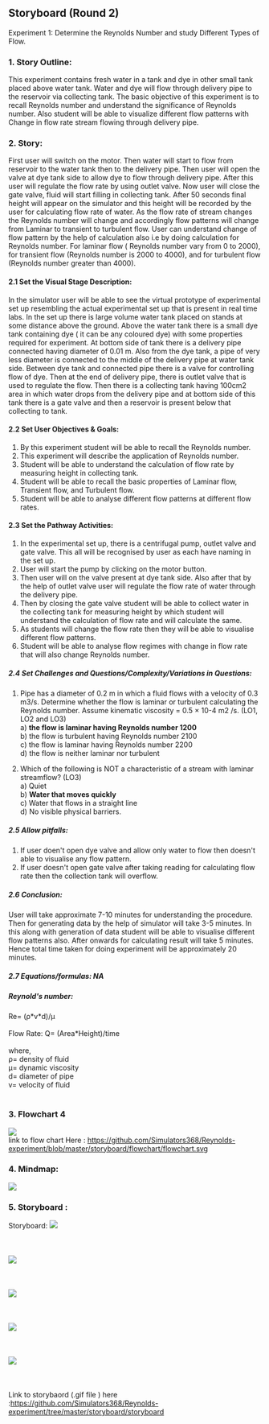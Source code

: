 ## Storyboard (Round 2)



Experiment 1: Determine the Reynolds Number and study Different Types of Flow.

### 1. Story Outline:

This experiment contains fresh water in a tank and dye in other small tank placed above water tank. Water and dye will flow through delivery pipe to the reservoir via collecting tank. 
The basic objective of this experiment is to recall Reynolds number and understand the significance of Reynolds number. Also student will be able to visualize different flow patterns with Change in flow rate stream flowing through delivery pipe.

### 2. Story:


First user will switch on the motor. Then water will start to flow from reservoir to the water tank then to the delivery pipe. Then user will open the valve at dye tank side to allow dye to flow through delivery pipe. 
After this user will regulate the flow rate by using outlet valve. Now user will close the gate valve, fluid will start filling in collecting tank. After 50 seconds final height will appear on the simulator and this height will be recorded by the user for calculating flow rate of water. As the flow rate of stream changes the Reynolds number will change and accordingly flow patterns will change from Laminar to transient to turbulent flow. User can understand change of flow pattern by the help of calculation also i.e by doing calculation for Reynolds number. For laminar flow ( Reynolds number vary from 0 to 2000),
for transient flow (Reynolds number is 2000 to 4000), and for turbulent flow (Reynolds number greater than 4000).

#### 2.1 Set the Visual Stage Description:
In the simulator user will be able to see the virtual prototype of experimental set up resembling the actual experimental set up that is present in real time labs.
In the set up there is large volume water tank placed on stands at some distance above the ground. Above the water tank there is a small dye tank containing dye ( it can be any coloured dye) with some properties required for experiment. At bottom side of tank there is a delivery pipe connected having diameter of 0.01 m. Also from the dye tank, a pipe of very less diameter is connected to the middle of the delivery pipe at water tank side. Between dye tank and connected pipe there is a valve for controlling flow of dye. 
Then at the end of delivery pipe, there is outlet valve that is used to regulate the flow. Then there is a collecting tank having 100cm2 area in which water drops from the delivery pipe and at bottom side of this tank there is a gate valve and then a reservoir is present below that collecting to tank.

#### 2.2 Set User Objectives & Goals:
1) By this experiment student will be able to recall the Reynolds number.
2) This experiment will describe the application of Reynolds number.
3) Student will be able to understand the calculation of flow rate by measuring height in collecting tank.
4) Student will be able to recall  the basic properties of Laminar flow, Transient flow, and Turbulent flow.
5) Student will be able to analyse different flow patterns at different flow rates.

#### 2.3 Set the Pathway Activities:

1) In the experimental set up, there is a centrifugal pump,  outlet valve and gate valve. This all will be recognised by user as each have naming in the set up.
2) User will start the pump by clicking on the motor button.
3) Then user will on the valve present at dye tank side. Also after that by the help of outlet valve user will regulate the flow rate of water through the delivery pipe.
4) Then by closing the gate valve student will be able to collect water in the collecting tank for measuring height by which student will understand the calculation of flow rate and will calculate the same.
5) As students will change the flow rate then they will be able to visualise different flow patterns.
6) Student will be able to analyse flow regimes with change in flow rate that will also change Reynolds number.

##### 2.4 Set Challenges and Questions/Complexity/Variations in Questions:


1) Pipe has a diameter of 0.2 m in which a fluid flows with a velocity of 0.3 m3/s. Determine whether the flow is laminar or turbulent calculating the Reynolds number. Assume kinematic viscosity = 0.5 × 10-4 m2 /s. (LO1, LO2 and LO3) <br>
a) <b> the flow is laminar having Reynolds number 1200 </b> <br>
b)	the flow is turbulent having Reynolds number 2100 <br>
c)	the flow is laminar having Reynolds number 2200<br>
d)	the flow is neither laminar nor turbulent<br>
 
2) Which of the following is NOT a characteristic of a stream with laminar streamflow? (LO3)<br>
a)	Quiet <br>
b) <b>Water that moves quickly </b> <br>
c)	Water that flows in a straight line <br>
d)	No visible physical barriers. <br>


##### 2.5 Allow pitfalls:
1) If user doen't open dye valve and allow only water to flow then doesn't able to visualise any flow pattern. 
2) If user doesn't open gate valve after taking reading for calculating flow rate then the collection tank will overflow.

##### 2.6 Conclusion:

User will take approximate 7-10 minutes for understanding the procedure. Then for generating data by the help of simulator will take 3-5 minutes. In this along with generation of data student will be able to visualise different flow patterns also. After onwards for calculating result will take 5 minutes. Hence total time taken for doing experiment will be approximately 20 minutes.

##### 2.7 Equations/formulas: NA
<h5> Reynold's number:</h5>
Re= 	(ρ*v*d)/μ <br><br>
Flow Rate: Q= (Area*Height)/time<br><br>
where,
<br>
 ρ= density of fluid <br>
 μ= dynamic viscosity <br>
 d= diameter of pipe <br>
 v= velocity of fluid <br>
<br/>


### 3. Flowchart 4
<img src="flowchart/flowchart.svg"/><br>
link to flow chart Here : https://github.com/Simulators368/Reynolds-experiment/blob/master/storyboard/flowchart/flowchart.svg
<br>

### 4. Mindmap:
<img src="mindmap/reynolds.png"/>
 
 <br>
 

### 5. Storyboard :
Storyboard:
<img src="images/Reyn-1.png"/><br><br><br><br>
<img src="images/Reyn-2.png"/><br><br><br><br>
<img src="images/Reyn-3.png"/><br><br><br><br>
<img src="images/Reyn-4.png"/><br><br><br><br>
<img src="images/Reyn-6.png"/><br><br><br><br>
Link to storybaord (.gif file ) here :https://github.com/Simulators368/Reynolds-experiment/tree/master/storyboard/storyboard
